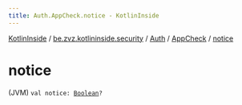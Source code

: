```yaml
---
title: Auth.AppCheck.notice - KotlinInside
---
```


[KotlinInside](../../../index.html) / [be.zvz.kotlininside.security](../../index.html) / [Auth](../index.html) / [AppCheck](index.html) / [notice](./notice.html)

# notice

(JVM) `val notice: `[`Boolean`](https://kotlinlang.org/api/latest/jvm/stdlib/kotlin/-boolean/index.html)`?`